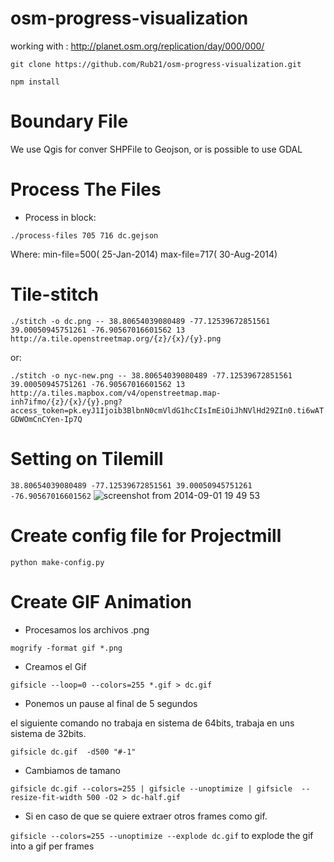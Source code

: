 osm-progress-visualization
==========================

working with : http://planet.osm.org/replication/day/000/000/


`git clone https://github.com/Rub21/osm-progress-visualization.git`

`npm install`

 # Boundary File

 We use Qgis for conver SHPFile to Geojson, or is possible to use GDAL

# Process The Files

- Process in block:

 `./process-files 705 716 dc.gejson`

Where:
min-file=500( 25-Jan-2014)
max-file=717( 30-Aug-2014)

# Tile-stitch

`./stitch -o dc.png -- 38.80654039080489 -77.12539672851561 39.00050945751261 -76.90567016601562 13 http://a.tile.openstreetmap.org/{z}/{x}/{y}.png`
 
 or:

 `./stitch -o nyc-new.png -- 38.80654039080489 -77.12539672851561 39.00050945751261 -76.90567016601562 13 http://a.tiles.mapbox.com/v4/openstreetmap.map-inh7ifmo/{z}/{x}/{y}.png?access_token=pk.eyJ1Ijoib3BlbnN0cmVldG1hcCIsImEiOiJhNVlHd29ZIn0.ti6wATGDWOmCnCYen-Ip7Q`



# Setting on Tilemill

`38.80654039080489 -77.12539672851561 39.00050945751261 -76.90567016601562`
![screenshot from 2014-09-01 19 49 53](https://cloud.githubusercontent.com/assets/1152236/4112841/2f7bb664-323b-11e4-8b08-b42a58f80194.png)

# Create config file for Projectmill

`python make-config.py`

# Create GIF Animation

- Procesamos los archivos .png

`mogrify -format gif *.png`

- Creamos el Gif

`gifsicle --loop=0 --colors=255 *.gif > dc.gif`

- Ponemos un pause al final de 5 segundos

el siguiente comando no trabaja en sistema de 64bits, trabaja en uns sistema de 32bits.


`gifsicle dc.gif  -d500 "#-1"`

- Cambiamos de tamano 

`gifsicle dc.gif --colors=255 | gifsicle --unoptimize | gifsicle  --resize-fit-width 500 -O2 > dc-half.gif`


- Si en caso de que se quiere extraer otros frames  como gif.

 `gifsicle --colors=255 --unoptimize --explode dc.gif` to explode the gif into a gif per frames

